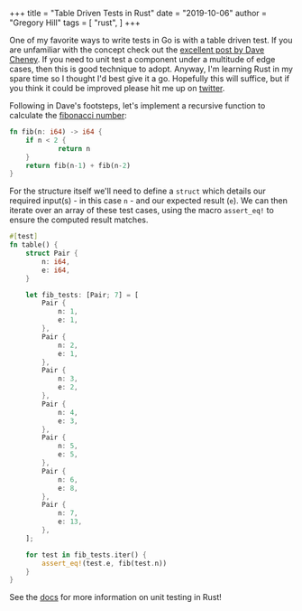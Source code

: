 +++
title = "Table Driven Tests in Rust"
date = "2019-10-06"
author = "Gregory Hill"
tags = [
    "rust",
]
+++

One of my favorite ways to write tests in Go is with a table driven test. If you are unfamiliar
with the concept check out the [excellent post by Dave Cheney](https://dave.cheney.net/2013/06/09/writing-table-driven-tests-in-go).
If you need to unit test a component under a multitude of edge cases, then this is good technique to adopt.
Anyway, I'm learning Rust in my spare time so I thought I'd best give it a go. Hopefully this will suffice, but if you
think it could be improved please hit me up on [twitter](https://twitter.com/gregorydhill).

Following in Dave's footsteps, let's implement a recursive function to calculate the 
[fibonacci number](https://en.wikipedia.org/wiki/Fibonacci_number):

```rust
fn fib(n: i64) -> i64 {
    if n < 2 {
            return n
    }
    return fib(n-1) + fib(n-2)
}
```

For the structure itself we'll need to define a `struct` which details our required
input(s) - in this case `n` - and our expected result (`e`). We can then iterate over
an array of these test cases, using the macro `assert_eq!` to ensure the computed
result matches.

```rust
#[test]
fn table() {
    struct Pair {
        n: i64,
        e: i64,
    }

    let fib_tests: [Pair; 7] = [
        Pair {
            n: 1,
            e: 1, 
        },
        Pair {
            n: 2,
            e: 1, 
        },
        Pair {
            n: 3,
            e: 2, 
        },
        Pair {
            n: 4,
            e: 3, 
        },
        Pair {
            n: 5,
            e: 5, 
        },
        Pair {
            n: 6,
            e: 8, 
        },
        Pair {
            n: 7,
            e: 13, 
        },
    ];

    for test in fib_tests.iter() {
        assert_eq!(test.e, fib(test.n))
    }
}
```

See the [docs](https://doc.rust-lang.org/rust-by-example/testing/unit_testing.html) for 
more information on unit testing in Rust!
